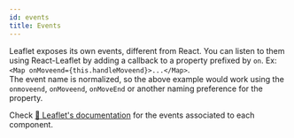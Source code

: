```yaml
---
id: events
title: Events
---
```


Leaflet exposes its own events, different from React. You can listen to them using React-Leaflet by adding a callback to a property prefixed by `on`. Ex: `<Map onMoveend={this.handleMoveend}>...</Map>`.\
The event name is normalized, so the above example would work using the `onmoveend`, `onMoveend`, `onMoveEnd` or another naming preference for the property.

Check [🍃 Leaflet's documentation](http://leafletjs.com/reference-1.5.0.html) for the events associated to each component.

